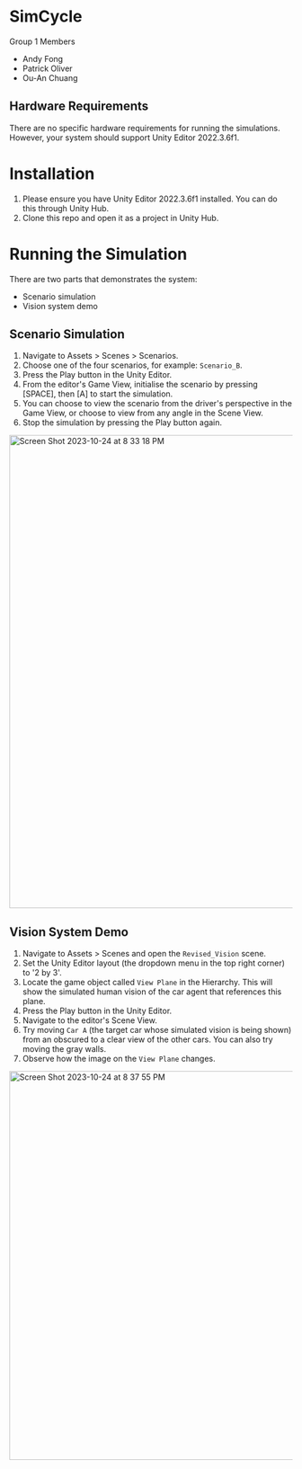 # SimCycle
Group 1 Members
- Andy Fong
- Patrick Oliver
- Ou-An Chuang

## Hardware Requirements
There are no specific hardware requirements for running the simulations. However, your system should support Unity Editor 2022.3.6f1.

# Installation
1. Please ensure you have Unity Editor 2022.3.6f1 installed. You can do this through Unity Hub.
2. Clone this repo and open it as a project in Unity Hub.

# Running the Simulation
There are two parts that demonstrates the system:
- Scenario simulation
- Vision system demo

## Scenario Simulation
1. Navigate to Assets > Scenes > Scenarios.
2. Choose one of the four scenarios, for example: `Scenario_B`.
3. Press the Play button in the Unity Editor.
4. From the editor's Game View, initialise the scenario by pressing [SPACE], then [A] to start the simulation.
5. You can choose to view the scenario from the driver's perspective in the Game View, or choose to view from any angle in the Scene View.
6. Stop the simulation by pressing the Play button again.

<img width="842" alt="Screen Shot 2023-10-24 at 8 33 18 PM" src="https://github.com/CS715-Group1/SimCycle/assets/75078332/ecd971be-8f89-4465-bcc7-5f9e3bc26fd4">


## Vision System Demo
1. Navigate to Assets > Scenes and open the `Revised_Vision` scene.
2. Set the Unity Editor layout (the dropdown menu in the top right corner) to '2 by 3'.
3. Locate the game object called `View Plane` in the Hierarchy. This will show the simulated human vision of the car agent that references this plane.
4. Press the Play button in the Unity Editor.
5. Navigate to the editor's Scene View.
6. Try moving `Car A` (the target car whose simulated vision is being shown) from an obscured to a clear view of the other cars. You can also try moving the gray walls.
7. Observe how the image on the `View Plane` changes.

<img width="692" alt="Screen Shot 2023-10-24 at 8 37 55 PM" src="https://github.com/CS715-Group1/SimCycle/assets/75078332/73b45375-9cd1-4d74-a1c4-1ba163f71646">

